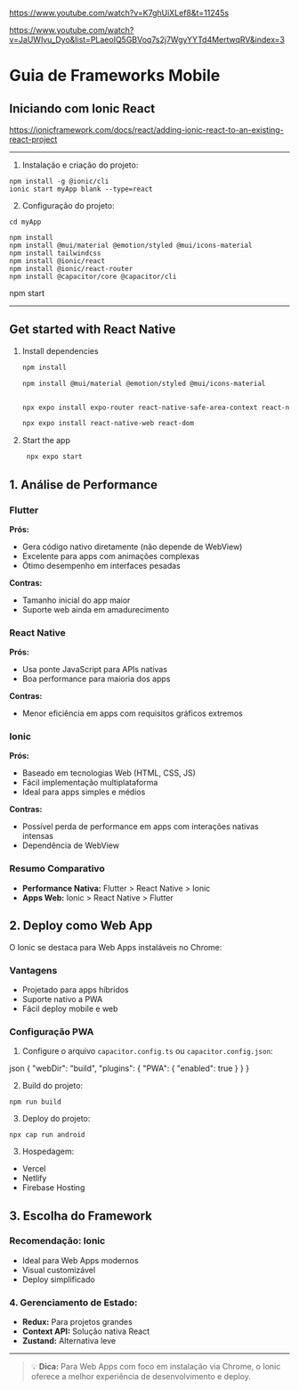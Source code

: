 
https://www.youtube.com/watch?v=K7ghUiXLef8&t=11245s

https://www.youtube.com/watch?v=JaUWIvu_Dyo&list=PLaeoIQ5GBVoq7s2j7WgyYYTd4MertwqRV&index=3

# Guia de Frameworks Mobile


## Iniciando com Ionic React

https://ionicframework.com/docs/react/adding-ionic-react-to-an-existing-react-project

---

1. Instalação e criação do projeto:

```
npm install -g @ionic/cli
ionic start myApp blank --type=react
```

2. Configuração do projeto:

```
cd myApp

npm install
npm install @mui/material @emotion/styled @mui/icons-material
npm install tailwindcss 
npm install @ionic/react
npm install @ionic/react-router
npm install @capacitor/core @capacitor/cli

```


npm start


---

## Get started with React Native

1. Install dependencies

   ```bash
   npm install

   npm install @mui/material @emotion/styled @mui/icons-material


   npx expo install expo-router react-native-safe-area-context react-native-screens expo-linking expo-constants expo-status-bar

   npx expo install react-native-web react-dom


   ```

2. Start the app

   ```bash
    npx expo start
   ```


## 1. Análise de Performance

### Flutter
**Prós:**
- Gera código nativo diretamente (não depende de WebView)
- Excelente para apps com animações complexas
- Ótimo desempenho em interfaces pesadas

**Contras:**
- Tamanho inicial do app maior
- Suporte web ainda em amadurecimento

### React Native
**Prós:**
- Usa ponte JavaScript para APIs nativas
- Boa performance para maioria dos apps

**Contras:**
- Menor eficiência em apps com requisitos gráficos extremos

### Ionic
**Prós:**
- Baseado em tecnologias Web (HTML, CSS, JS)
- Fácil implementação multiplataforma
- Ideal para apps simples e médios

**Contras:**
- Possível perda de performance em apps com interações nativas intensas
- Dependência de WebView

### Resumo Comparativo
- **Performance Nativa:** Flutter > React Native > Ionic
- **Apps Web:** Ionic > React Native > Flutter

## 2. Deploy como Web App

O Ionic se destaca para Web Apps instaláveis no Chrome:

### Vantagens
- Projetado para apps híbridos
- Suporte nativo a PWA
- Fácil deploy mobile e web

### Configuração PWA
1. Configure o arquivo `capacitor.config.ts` ou `capacitor.config.json`:



json
{
"webDir": "build",
"plugins": {
"PWA": {
"enabled": true
}
}
}


2. Build do projeto:

```
npm run build
```

3. Deploy do projeto:

```
npx cap run android
```



3. Hospedagem:
- Vercel
- Netlify
- Firebase Hosting

## 3. Escolha do Framework

### Recomendação: Ionic
- Ideal para Web Apps modernos
- Visual customizável
- Deploy simplificado





### 4. Gerenciamento de Estado:
- **Redux:** Para projetos grandes
- **Context API:** Solução nativa React
- **Zustand:** Alternativa leve

---

> 💡 **Dica:** Para Web Apps com foco em instalação via Chrome, o Ionic oferece a melhor experiência de desenvolvimento e deploy.


